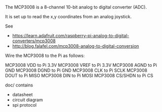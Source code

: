 The MCP3008 is a 8-channel 10-bit analog to digital converter (ADC). 

It is set up to read the x,y coordinates from an analog joystick.

See 
- https://learn.adafruit.com/raspberry-pi-analog-to-digital-converters/mcp3008
- http://blog.falafel.com/mcp3008-analog-to-digital-conversion

Wire the MCP3008 to the Pi as follows:

MCP3008 VDD to Pi 3.3V
MCP3008 VREF to Pi 3.3V
MCP3008 AGND to Pi GND
MCP3008 DGND to Pi GND
MCP3008 CLK to Pi SCLK
MCP3008 DOUT to Pi MISO
MCP3008 DIN to Pi MOSI
MCP3008 CS/SHDN to Pi CS

doc/ contains

- datasheet
- circuit diagram
- spi protocol


